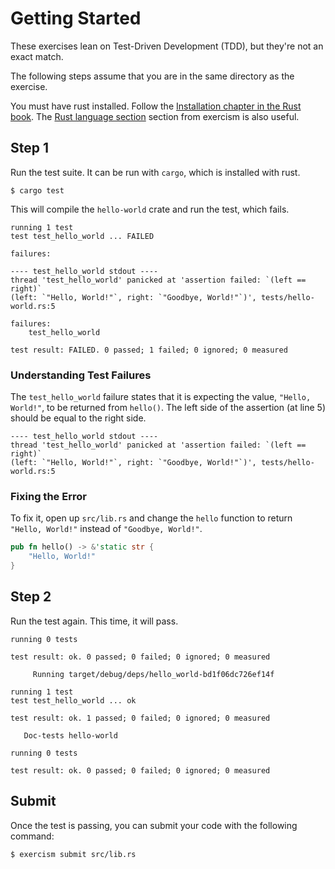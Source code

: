 # Getting Started

These exercises lean on Test-Driven Development (TDD), but they're not
an exact match.

The following steps assume that you are in the same directory as the exercise.

You must have rust installed.
Follow the [Installation chapter in the Rust book](https://doc.rust-lang.org/book/ch01-01-installation.html).
The [Rust language section](http://exercism.io/languages/rust)
section from exercism is also useful.

## Step 1

Run the test suite. It can be run with `cargo`, which is installed with rust.

```
$ cargo test
```

This will compile the `hello-world` crate and run the test, which fails.

```
running 1 test
test test_hello_world ... FAILED

failures:

---- test_hello_world stdout ----
thread 'test_hello_world' panicked at 'assertion failed: `(left == right)`
(left: `"Hello, World!"`, right: `"Goodbye, World!"`)', tests/hello-world.rs:5

failures:
    test_hello_world

test result: FAILED. 0 passed; 1 failed; 0 ignored; 0 measured
```

### Understanding Test Failures

The `test_hello_world` failure states that it is expecting the value,
`"Hello, World!"`, to be returned from `hello()`.
The left side of the assertion (at line 5) should be equal to the right side.

```
---- test_hello_world stdout ----
thread 'test_hello_world' panicked at 'assertion failed: `(left == right)`
(left: `"Hello, World!"`, right: `"Goodbye, World!"`)', tests/hello-world.rs:5
```

### Fixing the Error

To fix it, open up `src/lib.rs` and change the `hello` function to return
`"Hello, World!"` instead of `"Goodbye, World!"`.

```rust
pub fn hello() -> &'static str {
    "Hello, World!"
}
```

## Step 2

Run the test again. This time, it will pass.

```
running 0 tests

test result: ok. 0 passed; 0 failed; 0 ignored; 0 measured

     Running target/debug/deps/hello_world-bd1f06dc726ef14f

running 1 test
test test_hello_world ... ok

test result: ok. 1 passed; 0 failed; 0 ignored; 0 measured

   Doc-tests hello-world

running 0 tests

test result: ok. 0 passed; 0 failed; 0 ignored; 0 measured
```

## Submit

Once the test is passing, you can submit your code with the following
command:

```
$ exercism submit src/lib.rs
```

